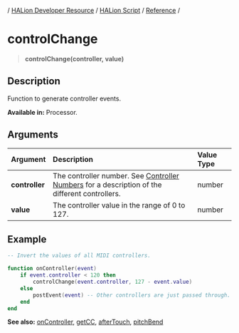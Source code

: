 / [HALion Developer Resource](../../HALion-Developer-Resource.md) / [HALion Script](./HALion-Script.md) / [Reference](./Reference.md) /

# controlChange

>**controlChange(controller, value)**

## Description

Function to generate controller events.

**Available in:** Processor.

## Arguments

|Argument|Description|Value Type|
|:-|:-|:-|
|**controller**|The controller number. See [Controller Numbers](./Controller-Numbers.md) for a description of the different controllers.|number|
|**value**|The controller value in the range of 0 to 127.|number|

## Example

```lua
-- Invert the values of all MIDI controllers.

function onController(event)
    if event.controller < 120 then
        controlChange(event.controller, 127 - event.value)
    else
        postEvent(event) -- Other controllers are just passed through.
    end
end
```

**See also:** [onController](./onController.md), [getCC](./getCC.md), [afterTouch](./afterTouch.md), [pitchBend](./pitchBend.md)